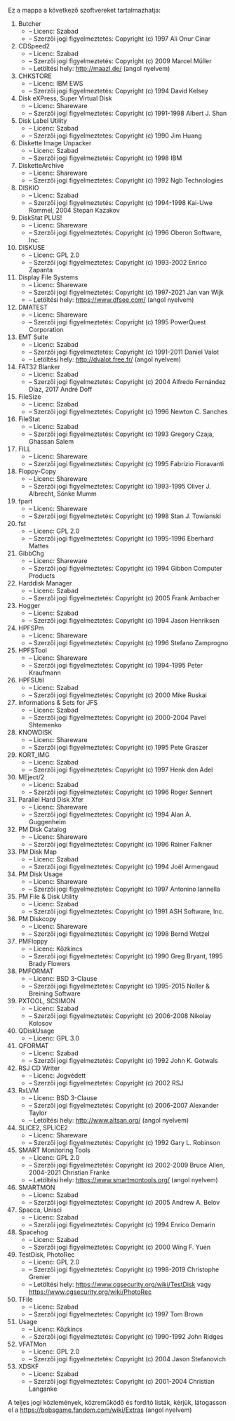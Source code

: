 ﻿Ez a mappa a következő szoftvereket tartalmazhatja:

1. Butcher
   - – Licenc: Szabad
   - – Szerzői jogi figyelmeztetés: Copyright (c) 1997 Ali Onur Cinar
2. CDSpeed2
   - – Licenc: Szabad
   - – Szerzői jogi figyelmeztetés: Copyright (c) 2009 Marcel Müller
   - – Letöltési hely: http://maazl.de/ (angol nyelvem)
3. CHKSTORE
   - – Licenc: IBM EWS
   - – Szerzői jogi figyelmeztetés: Copyright (c) 1994 David Kelsey
4. Disk eXPress, Super Virtual Disk
   - – Licenc: Shareware
   - – Szerzői jogi figyelmeztetés: Copyright (c) 1991-1998 Albert J. Shan
5. Disk Label Utility
   - – Licenc: Szabad
   - – Szerzői jogi figyelmeztetés: Copyright (c) 1990 Jim Huang
6. Diskette Image Unpacker
   - – Licenc: Szabad
   - – Szerzői jogi figyelmeztetés: Copyright (c) 1998 IBM
7. DisketteArchive
   - – Licenc: Shareware
   - – Szerzői jogi figyelmeztetés: Copyright (c) 1992 Ngb Technologies
8. DISKIO
   - – Licenc: Szabad
   - – Szerzői jogi figyelmeztetés: Copyright (c) 1994-1998 Kai-Uwe Rommel, 2004 Stepan Kazakov
9. DiskStat PLUS!
   - – Licenc: Shareware
   - – Szerzői jogi figyelmeztetés: Copyright (c) 1996 Oberon Software, Inc.
10. DISKUSE
    - – Licenc: GPL 2.0
    - – Szerzői jogi figyelmeztetés: Copyright (c) 1993-2002 Enrico Zapanta
11. Display File Systems
    - – Licenc: Shareware
    - – Szerzői jogi figyelmeztetés: Copyright (c) 1997-2021 Jan van Wijk
    - – Letöltési hely: https://www.dfsee.com/ (angol nyelvem)
12. DMATEST
    - – Licenc: Shareware
    - – Szerzői jogi figyelmeztetés: Copyright (c) 1995 PowerQuest Corporation
13. EMT Suite
    - – Licenc: Szabad
    - – Szerzői jogi figyelmeztetés: Copyright (c) 1991-2011 Daniel Valot
    - – Letöltési hely: http://dvalot.free.fr/ (angol nyelvem)
14. FAT32 Blanker
    - – Licenc: Szabad
    - – Szerzői jogi figyelmeztetés: Copyright (c) 2004 Alfredo Fernández Díaz, 2017 André Doff
15. FileSize
    - – Licenc: Szabad
    - – Szerzői jogi figyelmeztetés: Copyright (c) 1996 Newton C. Sanches
16. FileStat
    - – Licenc: Szabad
    - – Szerzői jogi figyelmeztetés: Copyright (c) 1993 Gregory Czaja, Ghassan Salem
17. FILL
    - – Licenc: Shareware
    - – Szerzői jogi figyelmeztetés: Copyright (c) 1995 Fabrizio Fioravanti
18. Floppy-Copy
    - – Licenc: Shareware
    - – Szerzői jogi figyelmeztetés: Copyright (c) 1993-1995 Oliver J. Albrecht, Sönke Mumm
19. fpart
    - – Licenc: Shareware
    - – Szerzői jogi figyelmeztetés: Copyright (c) 1998 Stan J. Towianski
20. fst
    - – Licenc: GPL 2.0
    - – Szerzői jogi figyelmeztetés: Copyright (c) 1995-1996 Eberhard Mattes
21. GibbChg
    - – Licenc: Shareware
    - – Szerzői jogi figyelmeztetés: Copyright (c) 1994 Gibbon Computer Products
22. Harddisk Manager
    - – Licenc: Szabad
    - – Szerzői jogi figyelmeztetés: Copyright (c) 2005 Frank Ambacher
23. Hogger
    - – Licenc: Szabad
    - – Szerzői jogi figyelmeztetés: Copyright (c) 1994 Jason Henriksen
24. HPFSPm
    - – Licenc: Shareware
    - – Szerzői jogi figyelmeztetés: Copyright (c) 1996 Stefano Zamprogno
25. HPFSTool
    - – Licenc: Shareware
    - – Szerzői jogi figyelmeztetés: Copyright (c) 1994-1995 Peter Kraufmann
26. HPFSUtil
    - – Licenc: Szabad
    - – Szerzői jogi figyelmeztetés: Copyright (c) 2000 Mike Ruskai
27. Informations & Sets for JFS
    - – Licenc: Szabad
    - – Szerzői jogi figyelmeztetés: Copyright (c) 2000-2004 Pavel Shtemenko
28. KNOWDISK
    - – Licenc: Shareware
    - – Szerzői jogi figyelmeztetés: Copyright (c) 1995 Pete Graszer
29. KORT_IMG
    - – Licenc: Szabad
    - – Szerzői jogi figyelmeztetés: Copyright (c) 1997 Henk den Adel
30. MEject/2
    - – Licenc: Szabad
    - – Szerzői jogi figyelmeztetés: Copyright (c) 1996 Roger Sennert
31. Parallel Hard Disk Xfer
    - – Licenc: Shareware
    - – Szerzői jogi figyelmeztetés: Copyright (c) 1994 Alan A. Guggenheim
32. PM Disk Catalog
    - – Licenc: Shareware
    - – Szerzői jogi figyelmeztetés: Copyright (c) 1996 Rainer Falkner
33. PM Disk Map
    - – Licenc: Szabad
    - – Szerzői jogi figyelmeztetés: Copyright (c) 1994 Joël Armengaud
34. PM Disk Usage
    - – Licenc: Shareware
    - – Szerzői jogi figyelmeztetés: Copyright (c) 1997 Antonino Iannella
35. PM File & Disk Utility
    - – Licenc: Szabad
    - – Szerzői jogi figyelmeztetés: Copyright (c) 1991 ASH Software, Inc.
36. PM Diskcopy
    - – Licenc: Shareware
    - – Szerzői jogi figyelmeztetés: Copyright (c) 1998 Bernd Wetzel
37. PMFloppy
    - – Licenc: Közkincs
    - – Szerzői jogi figyelmeztetés: Copyright (c) 1990 Greg Bryant, 1995 Brady Flowers
38. PMFORMAT
    - – Licenc: BSD 3-Clause
    - – Szerzői jogi figyelmeztetés: Copyright (c) 1995-2015 Noller & Breining Software
39. PXTOOL, SCSIMON
    - – Licenc: Szabad
    - – Szerzői jogi figyelmeztetés: Copyright (c) 2006-2008 Nikolay Kolosov
40. QDiskUsage
    - – Licenc: GPL 3.0
41. QFORMAT
    - – Licenc: Szabad
    - – Szerzői jogi figyelmeztetés: Copyright (c) 1992 John K. Gotwals
42. RSJ CD Writer
    - – Licenc: Jogvédett
    - – Szerzői jogi figyelmeztetés: Copyright (c) 2002 RSJ
43. RxLVM
    - – Licenc: BSD 3-Clause
    - – Szerzői jogi figyelmeztetés: Copyright (c) 2006-2007 Alexander Taylor
    - – Letöltési hely: http://www.altsan.org/ (angol nyelvem)
44. SLICE2, SPLICE2
    - – Licenc: Shareware
    - – Szerzői jogi figyelmeztetés: Copyright (c) 1992 Gary L. Robinson
45. SMART Monitoring Tools
    - – Licenc: GPL 2.0
    - – Szerzői jogi figyelmeztetés: Copyright (c) 2002-2009 Bruce Allen, 2004-2021 Christian Franke
    - – Letöltési hely: https://www.smartmontools.org/ (angol nyelvem)
46. SMARTMON
    - – Licenc: Szabad
    - – Szerzői jogi figyelmeztetés: Copyright (c) 2005 Andrew A. Belov
47. Spacca, Unisci
    - – Licenc: Szabad
    - – Szerzői jogi figyelmeztetés: Copyright (c) 1994 Enrico Demarin
48. Spacehog
    - – Licenc: Szabad
    - – Szerzői jogi figyelmeztetés: Copyright (c) 2000 Wing F. Yuen
49. TestDisk, PhotoRec
    - – Licenc: GPL 2.0
    - – Szerzői jogi figyelmeztetés: Copyright (c) 1998-2019 Christophe Grenier
    - – Letöltési hely: https://www.cgsecurity.org/wiki/TestDisk vagy https://www.cgsecurity.org/wiki/PhotoRec
50. TFile
    - – Licenc: Szabad
    - – Szerzői jogi figyelmeztetés: Copyright (c) 1997 Tom Brown
51. Usage
    - – Licenc: Közkincs
    - – Szerzői jogi figyelmeztetés: Copyright (c) 1990-1992 John Ridges
52. VFATMon
    - – Licenc: GPL 2.0
    - – Szerzői jogi figyelmeztetés: Copyright (c) 2004 Jason Stefanovich
53. XDSKF
    - – Licenc: Szabad
    - – Szerzői jogi figyelmeztetés: Copyright (c) 2001-2004 Christian Langanke

A teljes jogi közlemények, közreműködő és fordító listák, kérjük, látogasson el a https://bobsgame.fandom.com/wiki/Extras (angol nyelvem)
